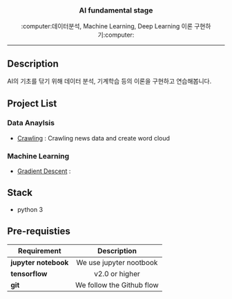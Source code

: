 <h3 align="center">AI fundamental stage</h3>
<p align="center">
  :computer:데이터분석, Machine Learning, Deep Learning 이론 구현하기:computer:
</p>

* * *

## Description
AI의 기초를 닦기 위해 데이터 분석, 기계학습 등의 이론을 구현하고 연습해봅니다.

## Project List
### Data Anaylsis
  * [Crawling](https://github.com/seraaaayeo/study-AI/tree/master/5%EC%9E%A5_%ED%8C%8C%EC%9D%B4%EC%8D%AC%20%ED%81%AC%EB%A1%A4%EB%A7%81) : Crawling news data and create word cloud
### Machine Learning
  * [Gradient Descent](https://github.com/seraaaayeo/study-AI/tree/master/Gradient%20descent) : 

## Stack
* python 3

## Pre-requisties
|  <center>Requirement</center> |  <center>Description</center> |  
|:--------|:--------:|
|**jupyter notebook** | <center>We use jupyter nootbook</center> |
|**tensorflow** | <center>v2.0 or higher</center> |
|**git** | <center>We follow the Github flow</center> |


